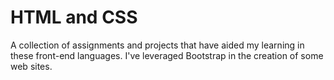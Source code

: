 # HTML and CSS 

A collection of assignments and projects that have aided my learning in these front-end languages. I've leveraged Bootstrap in the creation of some web sites.
